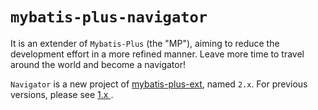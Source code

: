 # `mybatis-plus-navigator`
It is an extender of `Mybatis-Plus` (the "MP"), aiming to reduce the development effort in a more refined manner. Leave more time to travel around the world and become a navigator!

`Navigator` is a new project of [mybatis-plus-ext](https://github.com/photowey/mybatis-plus-ext), named `2.x`. For previous versions, please see [1.x ](https://github.com/photowey/mybatis-plus-ext).